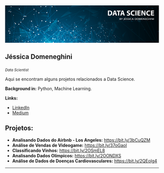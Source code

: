 <p align="center">
  <img src="banner.png" >
</p>

## Jéssica Domeneghini 
<sub>*Data Scientist* </sub>

Aqui se encontram alguns projetos relacionados a Data Science.

**Background in:** Python, Machine Learning.

**Links:**
* [LinkedIn](https://www.linkedin.com/in/jdomeneghini)
* [Medium](https://www.medium.com/@jdomeneghini)

## Projetos:

* **Analisando Dados do Airbnb - Los Angeles:** https://bit.ly/3bCuQZM
* **Análise de Vendas de Videogame:** https://bit.ly/37oGaoI
* **Classificando Vinhos:** https://bit.ly/2OSmEL8
* **Analisando Dados Olímpicos:**  https://bit.ly/2OONDXS
* **Análise de Dados de Doenças Cardiovasculares:** https://bit.ly/2QEolg4

---
